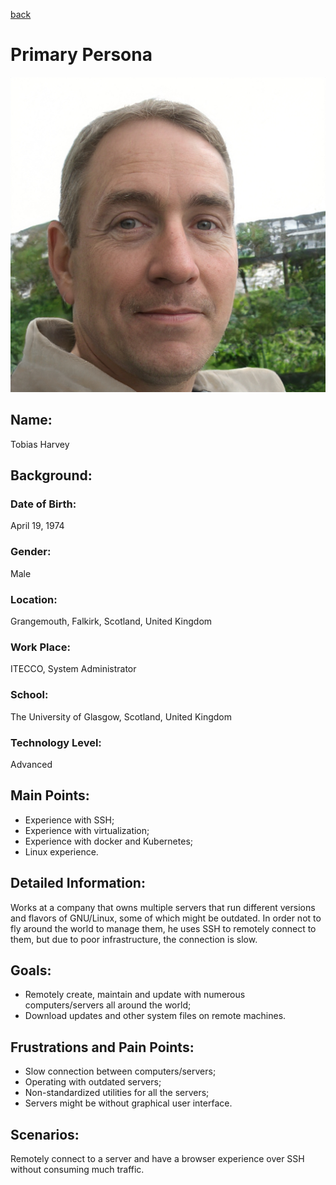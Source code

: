 [back](../index.html)

# Primary Persona
![](../img/primary_persona.jpg)

## Name:
Tobias Harvey

## Background:

### Date of Birth:
April 19, 1974

### Gender:
Male

### Location:
Grangemouth, Falkirk, Scotland, United Kingdom

### Work Place:
ITECCO, System Administrator

### School:
The University of Glasgow, Scotland, United Kingdom 

### Technology Level:
Advanced

## Main Points:
- Experience with SSH;
- Experience with virtualization;
- Experience with docker and Kubernetes;
- Linux experience. 

## Detailed Information:
Works at a company that owns multiple servers that run different versions and flavors of GNU/Linux, some of which might be outdated. In order not to fly around the world to manage them, he uses SSH to remotely connect to them, but due to poor infrastructure, the connection is slow.

## Goals:
- Remotely create, maintain and update with numerous computers/servers all around the world;
- Download updates and other system files on remote machines.

## Frustrations and Pain Points:
- Slow connection between computers/servers;
- Operating with outdated servers;
- Non-standardized utilities for all the servers;
- Servers might be without graphical user interface.

## Scenarios:
Remotely connect to a server and have a browser experience over SSH without consuming much traffic.